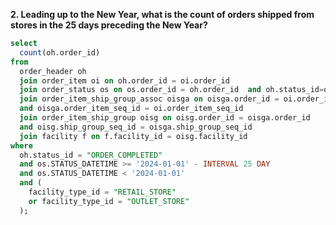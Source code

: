 **2. Leading up to the New Year, what is the count of orders shipped from stores in the 25 days preceding the New Year?**

```sql
select 
  count(oh.order_id)
from 
  order_header oh 
  join order_item oi on oh.order_id = oi.order_id 
  join order_status os on os.order_id = oh.order_id  and oh.status_id=os.status_id
  join order_item_ship_group_assoc oisga on oisga.order_id = oi.order_id 
  and oisga.order_item_seq_id = oi.order_item_seq_id 
  join order_item_ship_group oisg on oisg.order_id = oisga.order_id 
  and oisg.ship_group_seq_id = oisga.ship_group_seq_id 
  join facility f on f.facility_id = oisg.facility_id 
where 
  oh.status_id = "ORDER_COMPLETED" 
  and os.STATUS_DATETIME >= '2024-01-01' - INTERVAL 25 DAY 
  and os.STATUS_DATETIME < '2024-01-01' 
  and (
    facility_type_id = "RETAIL_STORE" 
    or facility_type_id = "OUTLET_STORE"
  );
```
